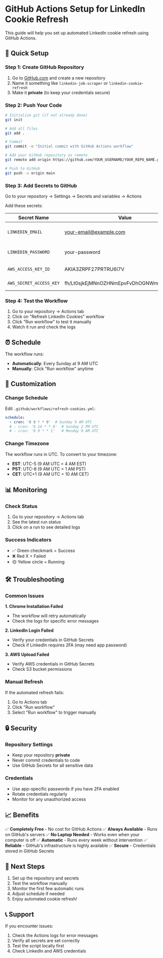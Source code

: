 # GitHub Actions Setup for LinkedIn Cookie Refresh

This guide will help you set up automated LinkedIn cookie refresh using GitHub Actions.

## 🚀 Quick Setup

### Step 1: Create GitHub Repository
1. Go to [GitHub.com](https://github.com) and create a new repository
2. Name it something like `linkedin-job-scraper` or `linkedin-cookie-refresh`
3. Make it **private** (to keep your credentials secure)

### Step 2: Push Your Code
```bash
# Initialize git (if not already done)
git init

# Add all files
git add .

# Commit
git commit -m "Initial commit with GitHub Actions workflow"

# Add your GitHub repository as remote
git remote add origin https://github.com/YOUR_USERNAME/YOUR_REPO_NAME.git

# Push to GitHub
git push -u origin main
```

### Step 3: Add Secrets to GitHub
Go to your repository → Settings → Secrets and variables → Actions

Add these secrets:

| Secret Name | Value | Description |
|-------------|-------|-------------|
| `LINKEDIN_EMAIL` | your-email@example.com | Your LinkedIn email |
| `LINKEDIN_PASSWORD` | your-password | Your LinkedIn password |
| `AWS_ACCESS_KEY_ID` | AKIA3ZRPF27PRTRU6I7V | Your AWS access key |
| `AWS_SECRET_ACCESS_KEY` | fh/Lt0sjkEjMNnOZHNmEpvFvDhOGNWm33zQdk+x0 | Your AWS secret key |

### Step 4: Test the Workflow
1. Go to your repository → Actions tab
2. Click on "Refresh LinkedIn Cookies" workflow
3. Click "Run workflow" to test it manually
4. Watch it run and check the logs

## ⏰ Schedule

The workflow runs:
- **Automatically**: Every Sunday at 9 AM UTC
- **Manually**: Click "Run workflow" anytime

## 🔧 Customization

### Change Schedule
Edit `.github/workflows/refresh-cookies.yml`:
```yaml
schedule:
  - cron: '0 9 * * 0'  # Sunday 9 AM UTC
  # - cron: '0 14 * * 0'  # Sunday 2 PM UTC
  # - cron: '0 9 * * 1'   # Monday 9 AM UTC
```

### Change Timezone
The workflow runs in UTC. To convert to your timezone:
- **EST**: UTC-5 (9 AM UTC = 4 AM EST)
- **PST**: UTC-8 (9 AM UTC = 1 AM PST)
- **CET**: UTC+1 (9 AM UTC = 10 AM CET)

## 📊 Monitoring

### Check Status
1. Go to your repository → Actions tab
2. See the latest run status
3. Click on a run to see detailed logs

### Success Indicators
- ✅ Green checkmark = Success
- ❌ Red X = Failed
- 🟡 Yellow circle = Running

## 🛠️ Troubleshooting

### Common Issues

**1. Chrome Installation Failed**
- The workflow will retry automatically
- Check the logs for specific error messages

**2. LinkedIn Login Failed**
- Verify your credentials in GitHub Secrets
- Check if LinkedIn requires 2FA (may need app password)

**3. AWS Upload Failed**
- Verify AWS credentials in GitHub Secrets
- Check S3 bucket permissions

### Manual Refresh
If the automated refresh fails:
1. Go to Actions tab
2. Click "Run workflow"
3. Select "Run workflow" to trigger manually

## 🔒 Security

### Repository Settings
- Keep your repository **private**
- Never commit credentials to code
- Use GitHub Secrets for all sensitive data

### Credentials
- Use app-specific passwords if you have 2FA enabled
- Rotate credentials regularly
- Monitor for any unauthorized access

## 📈 Benefits

✅ **Completely Free** - No cost for GitHub Actions
✅ **Always Available** - Runs on GitHub's servers
✅ **No Laptop Needed** - Works even when your computer is off
✅ **Automatic** - Runs every week without intervention
✅ **Reliable** - GitHub's infrastructure is highly available
✅ **Secure** - Credentials stored in GitHub Secrets

## 🎯 Next Steps

1. Set up the repository and secrets
2. Test the workflow manually
3. Monitor the first few automatic runs
4. Adjust schedule if needed
5. Enjoy automated cookie refresh!

## 📞 Support

If you encounter issues:
1. Check the Actions logs for error messages
2. Verify all secrets are set correctly
3. Test the script locally first
4. Check LinkedIn and AWS credentials
